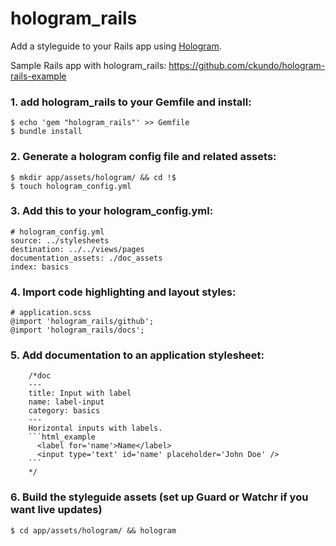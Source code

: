 # hologram_rails

Add a styleguide to your Rails app using [Hologram](http://github.com/trulia/hologram).

Sample Rails app with hologram_rails: https://github.com/ckundo/hologram-rails-example

### 1. add hologram_rails to your Gemfile and install:

```
$ echo 'gem "hologram_rails"' >> Gemfile
$ bundle install
```


### 2. Generate a hologram config file and related assets:

```
$ mkdir app/assets/hologram/ && cd !$
$ touch hologram_config.yml
```


### 3. Add this to your hologram_config.yml:

```
# hologram_config.yml
source: ../stylesheets
destination: ../../views/pages
documentation_assets: ./doc_assets
index: basics
```


### 4. Import code highlighting and layout styles:

```
# application.scss
@import 'hologram_rails/github';
@import 'hologram_rails/docs';
```


### 5. Add documentation to an application stylesheet:

```
    /*doc
    ---
    title: Input with label
    name: label-input
    category: basics
    ---
    Horizontal inputs with labels.
    ```html_example
      <label for='name'>Name</label>
      <input type='text' id='name' placeholder='John Doe' />
    ```
    */
```


### 6. Build the styleguide assets (set up Guard or Watchr if you want live updates)

```
$ cd app/assets/hologram/ && hologram
```
